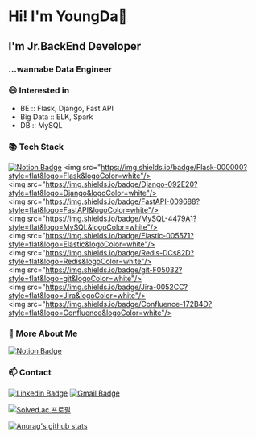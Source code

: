 # Hi! I'm YoungDa👋
## I'm Jr.BackEnd Developer
### ...wannabe Data Engineer
### 😄 Interested in
- BE :: Flask, Django, Fast API
- Big Data :: ELK, Spark
- DB :: MySQL

### 📚 Tech Stack
[![Notion Badge](http://img.shields.io/badge/-Python-3776AB?style=flat-square&logo=Python&link=https://www.notion.so/YoungDaLee-27c855989b0442b9af96b9f3a29a2917)](https://www.notion.so/YoungDaLee-27c855989b0442b9af96b9f3a29a2917)
<img src="https://img.shields.io/badge/Flask-000000?style=flat&logo=Flask&logoColor=white"/>
 <img src="https://img.shields.io/badge/Django-092E20?style=flat&logo=Django&logoColor=white"/>
 <img src="https://img.shields.io/badge/FastAPI-009688?style=flat&logo=FastAPI&logoColor=white"/>
 <img src="https://img.shields.io/badge/MySQL-4479A1?style=flat&logo=MySQL&logoColor=white"/>
 <img src="https://img.shields.io/badge/Elastic-005571?style=flat&logo=Elastic&logoColor=white"/>
 <img src="https://img.shields.io/badge/Redis-DCs82D?style=flat&logo=Redis&logoColor=white"/>
 <img src="https://img.shields.io/badge/git-F05032?style=flat&logo=git&logoColor=white"/>
 <img src="https://img.shields.io/badge/Jira-0052CC?style=flat&logo=Jira&logoColor=white"/>
 <img src="https://img.shields.io/badge/Confluence-172B4D?style=flat&logo=Confluence&logoColor=white"/>

### 💬 More About Me
[![Notion Badge](http://img.shields.io/badge/-Portfolio-a1a094?style=flat-square&logo=notion&link=https://www.notion.so/YoungDaLee-27c855989b0442b9af96b9f3a29a2917)](https://www.notion.so/YoungDaLee-27c855989b0442b9af96b9f3a29a2917)

### 📫 Contact
[![Linkedin Badge](https://img.shields.io/badge/-LinkedIn-blue?style=flat-square&logo=Linkedin&logoColor=white&link=https://www.linkedin.com/in/dayoung-lee-0019ab1aa/)](https://www.linkedin.com/in/dayoung-lee-0019ab1aa/)
[![Gmail Badge](https://img.shields.io/badge/Gmail-d14836?style=flat-square&logo=Gmail&logoColor=white&link=mailto:snugyun01@gmail.com)](mailto:ldy0956@gmail.com)      


[![Solved.ac
프로필](http://mazassumnida.wtf/api/v2/generate_badge?boj=ldy0956)](https://solved.ac/ldy0956)
   
   
[![Anurag's github stats](https://github-readme-stats.vercel.app/api?username=youngDaLee)](https://github.com/anuraghazra/github-readme-stats)
<!--
**youngDaLee/youngDaLee** is a ✨ _special_ ✨ repository because its `README.md` (this file) appears on your GitHub profile.

Here are some ideas to get you started:

- 🔭 I’m currently working on ...
- 🌱 I’m currently learning ...
- 👯 I’m looking to collaborate on ...
- 🤔 I’m looking for help with ...
- 💬 Ask me about ...
- 📫 How to reach me: ...
- 😄 Pronouns: ...
- ⚡ Fun fact: ...
-->
